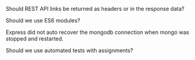 Should REST API links be returned as headers or in the response data?

Should we use ES6 modules?

Express did not auto recover the mongodb connection when mongo was stopped and restarted.

Should we use automated tests with assignments?
